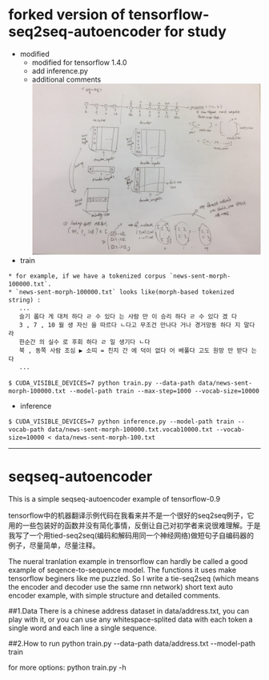 # forked version of tensorflow-seq2seq-autoencoder for study
  - modified
    - modified for tensorflow 1.4.0
    - add inference.py
    - additional comments
    ![seq2seq_autoencoder](https://raw.githubusercontent.com/dsindex/blog/master/images/seq2seq_autoencoder.jpeg)
  - train
  ```
  * for example, if we have a tokenized corpus `news-sent-morph-100000.txt`.
  * `news-sent-morph-100000.txt` looks like(morph-based tokenized string) :
     ...
     슬기 롭다 게 대처 하다 ㄹ 수 있다 는 사람 만 이 승리 하다 ㄹ 수 있다 겠 다
     3 , 7 , 10 월 생 자신 을 따르다 ㄴ다고 무조건 만나다 거나 경거망동 하다 지 말다 라
     한순간 의 실수 로 후회 하다 ㄹ 일 생기다 ㄴ다
     북 , 동쪽 사람 조심 ▶ 소띠 = 친지 간 에 덕이 없다 어 베풀다 고도 원망 만 받다 는다
     ...

  $ CUDA_VISIBLE_DEVICES=7 python train.py --data-path data/news-sent-morph-100000.txt --model-path train --max-step=1000 --vocab-size=10000
  ```
  - inference
  ```
  $ CUDA_VISIBLE_DEVICES=7 python inference.py --model-path train --vocab-path data/news-sent-morph-100000.txt.vocab10000.txt --vocab-size=10000 < data/news-sent-morph-100.txt
  ```

----

# seqseq-autoencoder
This is a simple seqseq-autoencoder example of tensorflow-0.9

tensorflow中的机器翻译示例代码在我看来并不是一个很好的seq2seq例子，它用的一些包装好的函数并没有简化事情，反倒让自己对初学者来说很难理解。于是我写了一个用tied-seq2seq(编码和解码用同一个神经网络)做短句子自编码器的例子，尽量简单，尽量注释。

The nueral tranlation example in trensorflow can hardly be called a good example of seqence-to-sequence model. The functions it uses make tensorflow beginers like me puzzled. So I write a tie-seq2seq (which means the encoder and decoder use the same rnn network) short text auto encoder example, with simple structure and detailed comments. 


##1.Data
There is a chinese address dataset in data/address.txt, you can play with it, or you can use any whitespace-splited data with each token a single word and each line a single sequence.


##2.How to run
python train.py --data-path data/address.txt --model-path train

for more options: python train.py -h














